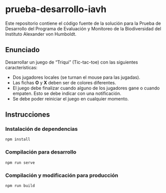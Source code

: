 # prueba-desarrollo-iavh

Este repositorio contiene el código fuente de la solución para la Prueba de Desarrollo del Programa de Evaluación y Monitoreo de la Biodiversidad del Instituto Alexander von Humboldt.

## Enunciado
Desarrollar un juego de “Triqui” (Tic-tac-toe) con las siguientes características:

* Dos jugadores locales (se turnan el mouse para las jugadas).
* Las fichas **O** y **X** deben ser de colores diferentes.
* El juego debe finalizar cuando alguno de los jugadores gane o cuando empaten. Esto se debe indicar con una notificación.
* Se debe poder reiniciar el juego en cualquier momento.

## Instrucciones

### Instalación de dependencias
```
npm install
```

### Compilación para desarrollo
```
npm run serve
```

### Compilación y modificación para producción
```
npm run build
```
